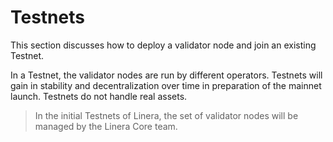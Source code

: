 # Testnets

This section discusses how to deploy a validator node and join an existing
Testnet.

In a Testnet, the validator nodes are run by different operators. Testnets will
gain in stability and decentralization over time in preparation of the mainnet
launch. Testnets do not handle real assets.

> In the initial Testnets of Linera, the set of validator nodes will be managed
> by the Linera Core team.
